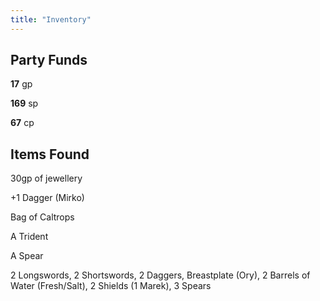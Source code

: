 ```yaml
---
title: "Inventory"
---
```


## Party Funds
**17** gp

**169** sp

**67** cp

## Items Found
30gp of jewellery

+1 Dagger (Mirko)

Bag of Caltrops

A Trident

A Spear 

2 Longswords, 2 Shortswords, 2 Daggers, Breastplate (Ory), 2 Barrels of Water (Fresh/Salt), 2 Shields (1 Marek), 3 Spears